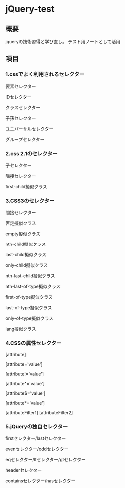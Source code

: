 # jQuery-test

## 概要

jqueryの技術習得と学び直し。
テスト用ノートとして活用

## 項目

### 1.cssでよく利用されるセレクター

要素セレクター

IDセレクター

クラスセレクター

子孫セレクター

ユニバーサルセレクター

グループセレクター

### 2.css 2.1のセレクター

子セレクター

隣接セレクター

first-child擬似クラス

### 3.CSS3のセレクター

間接セレクター

否定擬似クラス

empty擬似クラス

nth-child擬似クラス

last-child擬似クラス

only-child擬似クラス

nth-last-child擬似クラス

nth-last-of-type擬似クラス

first-of-type擬似クラス

last-of-type擬似クラス

only-of-type擬似クラス

lang擬似クラス

### 4.CSSの属性セレクター

[attribute]

[attribute='value']

[attribute!='value']

[attribute^='value']

[attribute$='value']

[attribute*='value']

[attributeFilter1] [attributeFilter2]

### 5.jQueryの独自セレクター

firstセレクター/lastセレクター

evenセレクター/oddセレクター

eqセレクター/ltセレクター/gtセレクター

headerセレクター

containsセレクター/hasセレクター



